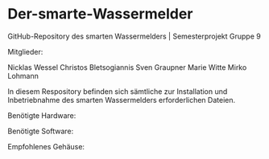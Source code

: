 # Der-smarte-Wassermelder

GitHub-Repository des smarten Wassermelders | Semesterprojekt Gruppe 9

Mitglieder:

Nicklas Wessel
Christos Bletsogiannis
Sven Graupner
Marie Witte
Mirko Lohmann

In diesem Respository befinden sich sämtliche zur Installation und Inbetriebnahme des smarten Wassermelders erforderlichen Dateien.

Benötigte Hardware:

Benötigte Software:

Empfohlenes Gehäuse:
